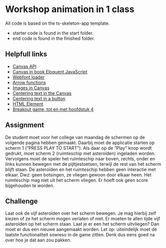 # Workshop animation in 1 class

All code is based on the ts-skeleton-app template.

- starter code is found in the start folder.
- end code is found in the finished folder.

## Helpfull links

- [Canvas API](https://developer.mozilla.org/en-US/docs/Web/API/Canvas_API/Tutorial)
- [Canvas in book Eloquent JavaScript](https://eloquentjavascript.net/17_canvas.html)
- [Webfont loader](https://github.com/typekit/webfontloader)
- [Arrow functions](https://codeburst.io/javascript-arrow-functions-for-beginners-926947fc0cdc)
- [Images in Canvas](https://developer.mozilla.org/en-US/docs/Web/API/Canvas_API/Tutorial/Using_images)
- [Centering text in the Canvas](http://www.ckollars.org/canvas-text-centering.html)
- [Centering text in a button](https://stackoverflow.com/questions/24565458/centering-text-inside-a-canvas-rectangle-button)
- [HTML Element](https://developer.mozilla.org/en-US/docs/Web/API/HTMLElement)
- [Breakout game, tot en met hoofdstuk 4](https://developer.mozilla.org/en-US/docs/Games/Tutorials/2D_Breakout_game_pure_JavaScript)

## Assignment

De student moet voor het college van maandag de schermen op de volgende pagina hebben gemaakt. Daarbij moet de applicatie starten op scherm 1 (“PRESS PLAY TO START”). Als daar op de “Play” knop wordt gedrukt, moet scherm 2 (ruimteschip met asteroïden) ingeladen worden. Vervolgens moet de speler het ruimteschip naar boven, rechts, onder en links kunnen bewegen met de pijltjestoetsen, terwijl de rest van het scherm blijft staan.
De asteroïden en het ruimteschip hebben geen interactie met elkaar. Dwz: geen botsingen, ze vliegen gewoon door elkaar heen. Het ruimteschip mag niet uit het scherm vliegen. Er hoeft ook geen score bijgehouden te worden.

## Challenge

Laat ook de vijf asteroïden over het scherm bewegen. Je mag hierbij zelf kiezen of ze het scherm mogen verlaten of niet. Er moeten te allen tijde vijf asteroïden op het scherm staan. Laat je er een het scherm uitvliegen? Dan moet er dus een nieuwe aangemaakt worden.
Let op: uiteindelijk moet de laatste functionaliteit sowieso in de game zitten. Denk dus eens goed na over hoe je dat aan zou pakken.